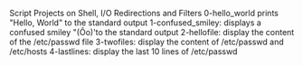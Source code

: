 Script Projects on Shell, I/O Redirections and Filters
0-hello_world prints "Hello, World" to the standard output
1-confused_smiley: displays a confused smiley "(Ôo)'to the standard output
2-hellofile: display the content of the /etc/passwd file
3-twofiles: display the content of /etc/passwd and /etc/hosts
4-lastlines: display the last 10 lines of /etc/passwd
